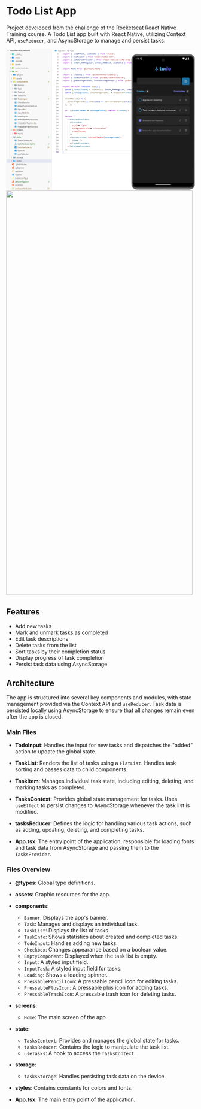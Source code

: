 # Todo List App

Project developed from the challenge of the Rocketseat React Native Training course. A Todo List app built with React Native, utilizing Context API, `useReducer`, and AsyncStorage to manage and persist tasks.

![Banner](./screenshots/1.png)
<img src="./screenshots/video.gif" width="498" height="1080" />

## Features

- Add new tasks
- Mark and unmark tasks as completed
- Edit task descriptions
- Delete tasks from the list
- Sort tasks by their completion status
- Display progress of task completion
- Persist task data using AsyncStorage

## Architecture

The app is structured into several key components and modules, with state management provided via the Context API and `useReducer`. Task data is persisted locally using AsyncStorage to ensure that all changes remain even after the app is closed.

### Main Files

- **TodoInput**: Handles the input for new tasks and dispatches the "added" action to update the global state.
- **TaskList**: Renders the list of tasks using a `FlatList`. Handles task sorting and passes data to child components.
- **TaskItem**: Manages individual task state, including editing, deleting, and marking tasks as completed.

- **TasksContext**: Provides global state management for tasks. Uses `useEffect` to persist changes to AsyncStorage whenever the task list is modified.
- **tasksReducer**: Defines the logic for handling various task actions, such as adding, updating, deleting, and completing tasks.

- **App.tsx**: The entry point of the application, responsible for loading fonts and task data from AsyncStorage and passing them to the `TasksProvider`.

### Files Overview

- **@types**: Global type definitions.
- **assets**: Graphic resources for the app.
- **components**:
  - `Banner`: Displays the app's banner.
  - `Task`: Manages and displays an individual task.
  - `TaskList`: Displays the list of tasks.
  - `TaskInfo`: Shows statistics about created and completed tasks.
  - `TodoInput`: Handles adding new tasks.
  - `Checkbox`: Changes appearance based on a boolean value.
  - `EmptyComponent`: Displayed when the task list is empty.
  - `Input`: A styled input field.
  - `InputTask`: A styled input field for tasks.
  - `Loading`: Shows a loading spinner.
  - `PressablePencilIcon`: A pressable pencil icon for editing tasks.
  - `PressablePlusIcon`: A pressable plus icon for adding tasks.
  - `PressableTrashIcon`: A pressable trash icon for deleting tasks.

- **screens**:
  - `Home`: The main screen of the app.

- **state**:
  - `TasksContext`: Provides and manages the global state for tasks.
  - `tasksReducer`: Contains the logic to manipulate the task list.
  - `useTasks`: A hook to access the `TasksContext`.

- **storage**:
  - `tasksStorage`: Handles persisting task data on the device.

- **styles**: Contains constants for colors and fonts.
- **App.tsx**: The main entry point of the application.

